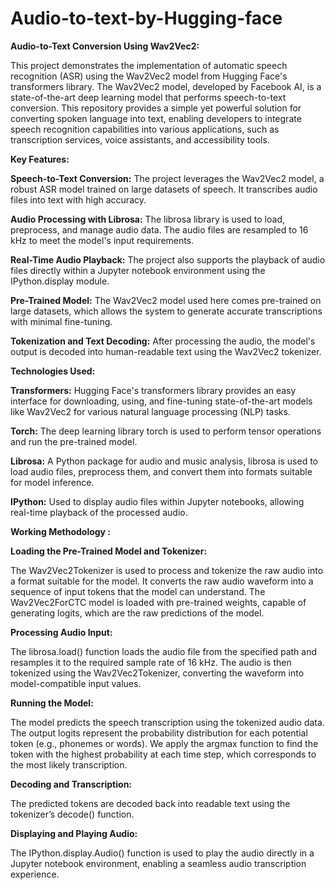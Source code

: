 # Audio-to-text-by-Hugging-face

**Audio-to-Text Conversion Using Wav2Vec2:**

This project demonstrates the implementation of automatic speech recognition (ASR) using the Wav2Vec2 model from Hugging Face's transformers library. The Wav2Vec2 model, developed by Facebook AI, is a state-of-the-art deep learning model that performs speech-to-text conversion. This repository provides a simple yet powerful solution for converting spoken language into text, enabling developers to integrate speech recognition capabilities into various applications, such as transcription services, voice assistants, and accessibility tools.


**Key Features:**

**Speech-to-Text Conversion:** The project leverages the Wav2Vec2 model, a robust ASR model trained on large datasets of speech. It transcribes audio files into text with high accuracy.

**Audio Processing with Librosa:** The librosa library is used to load, preprocess, and manage audio data. The audio files are resampled to 16 kHz to meet the model's input requirements.

**Real-Time Audio Playback:** The project also supports the playback of audio files directly within a Jupyter notebook environment using the IPython.display module.

**Pre-Trained Model:**  The Wav2Vec2 model used here comes pre-trained on large datasets, which allows the system to generate accurate transcriptions with minimal fine-tuning.

**Tokenization and Text Decoding:** After processing the audio, the model's output is decoded into human-readable text using the Wav2Vec2 tokenizer.


**Technologies Used:**

**Transformers:** Hugging Face's transformers library provides an easy interface for downloading, using, and fine-tuning state-of-the-art models like Wav2Vec2 for various natural language processing (NLP) tasks.

**Torch:** The deep learning library torch is used to perform tensor operations and run the pre-trained model.

**Librosa:**  A Python package for audio and music analysis, librosa is used to load audio files, preprocess them, and convert them into formats suitable for model inference.

**IPython:**  Used to display audio files within Jupyter notebooks, allowing real-time playback of the processed audio.

**Working Methodology :**

**Loading the Pre-Trained Model and Tokenizer:**

  The Wav2Vec2Tokenizer is used to process and tokenize the raw audio into a format suitable for the model. It converts the raw audio waveform into a sequence of input tokens that the model can understand.
  The Wav2Vec2ForCTC model is loaded with pre-trained weights, capable of generating logits, which are the raw predictions of the model.
  
**Processing Audio Input:**

  The librosa.load() function loads the audio file from the specified path and resamples it to the required sample rate of 16 kHz.
  The audio is then tokenized using the Wav2Vec2Tokenizer, converting the waveform into model-compatible input values.

**Running the Model:**

  The model predicts the speech transcription using the tokenized audio data. The output logits represent the probability distribution for each potential token (e.g., phonemes or words).
  We apply the argmax function to find the token with the highest probability at each time step, which corresponds to the most likely transcription.

**Decoding and Transcription:**

  The predicted tokens are decoded back into readable text using the tokenizer’s decode() function.

**Displaying and Playing Audio:**

  The IPython.display.Audio() function is used to play the audio directly in a Jupyter notebook environment, enabling a seamless audio transcription experience.







